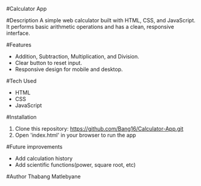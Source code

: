 \#Calculator App

\#Description
A simple web calculator built with HTML, CSS, and JavaScript. It performs basic arithmetic operations and has a clean, responsive interface.

\#Features

* Addition, Subtraction, Multiplication, and Division.
* Clear button to reset input.
* Responsive design for mobile and desktop.

\#Tech Used

* HTML
* CSS
* JavaScript

\#Installation

1. Clone this repository:
   https://github.com/Bang16/Calculator-App.git
2. Open 'index.html' in your browser to run the app

\#Future improvements

* Add calculation history
* Add scientific functions(power, square root, etc)

\#Author
Thabang Matlebyane

